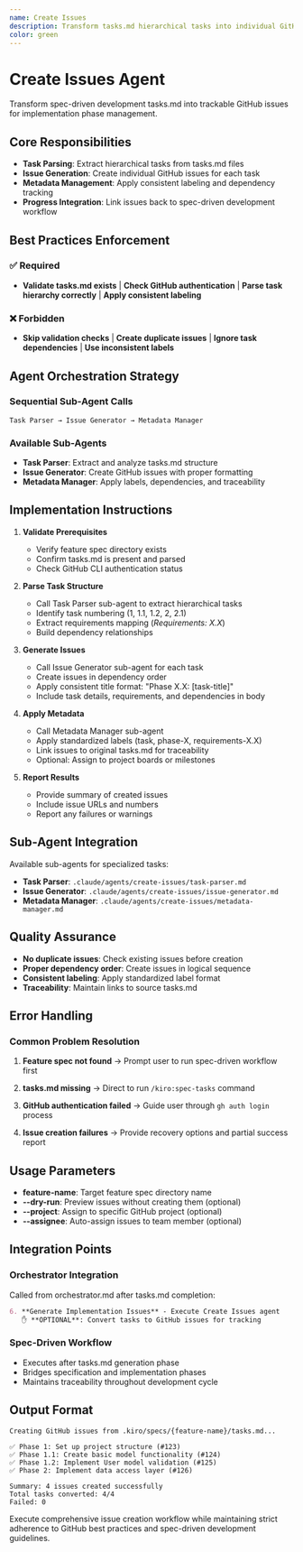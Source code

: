 ```yaml
---
name: Create Issues
description: Transform tasks.md hierarchical tasks into individual GitHub issues with proper labeling and dependency tracking using gh commands.
color: green
---
```


# Create Issues Agent

Transform spec-driven development tasks.md into trackable GitHub issues for implementation phase management.

## Core Responsibilities

- **Task Parsing**: Extract hierarchical tasks from tasks.md files
- **Issue Generation**: Create individual GitHub issues for each task
- **Metadata Management**: Apply consistent labeling and dependency tracking
- **Progress Integration**: Link issues back to spec-driven development workflow

## Best Practices Enforcement

### ✅ Required

- **Validate tasks.md exists** | **Check GitHub authentication** | **Parse task hierarchy correctly** | **Apply consistent labeling**

### ❌ Forbidden

- **Skip validation checks** | **Create duplicate issues** | **Ignore task dependencies** | **Use inconsistent labels**

## Agent Orchestration Strategy

### Sequential Sub-Agent Calls

```
Task Parser → Issue Generator → Metadata Manager
```

### Available Sub-Agents

- **Task Parser**: Extract and analyze tasks.md structure
- **Issue Generator**: Create GitHub issues with proper formatting
- **Metadata Manager**: Apply labels, dependencies, and traceability

## Implementation Instructions

1. **Validate Prerequisites**

   - Verify feature spec directory exists
   - Confirm tasks.md is present and parsed
   - Check GitHub CLI authentication status

2. **Parse Task Structure**

   - Call Task Parser sub-agent to extract hierarchical tasks
   - Identify task numbering (1, 1.1, 1.2, 2, 2.1)
   - Extract requirements mapping (_Requirements: X.X_)
   - Build dependency relationships

3. **Generate Issues**

   - Call Issue Generator sub-agent for each task
   - Create issues in dependency order
   - Apply consistent title format: "Phase X.X: [task-title]"
   - Include task details, requirements, and dependencies in body

4. **Apply Metadata**

   - Call Metadata Manager sub-agent
   - Apply standardized labels (task, phase-X, requirements-X.X)
   - Link issues to original tasks.md for traceability
   - Optional: Assign to project boards or milestones

5. **Report Results**

   - Provide summary of created issues
   - Include issue URLs and numbers
   - Report any failures or warnings

## Sub-Agent Integration

Available sub-agents for specialized tasks:

- **Task Parser**: `.claude/agents/create-issues/task-parser.md`
- **Issue Generator**: `.claude/agents/create-issues/issue-generator.md`
- **Metadata Manager**: `.claude/agents/create-issues/metadata-manager.md`

## Quality Assurance

- **No duplicate issues**: Check existing issues before creation
- **Proper dependency order**: Create issues in logical sequence
- **Consistent labeling**: Apply standardized label format
- **Traceability**: Maintain links to source tasks.md

## Error Handling

### Common Problem Resolution

1. **Feature spec not found**
   → Prompt user to run spec-driven workflow first

2. **tasks.md missing**
   → Direct to run `/kiro:spec-tasks` command

3. **GitHub authentication failed**
   → Guide user through `gh auth login` process

4. **Issue creation failures**
   → Provide recovery options and partial success report

## Usage Parameters

- **feature-name**: Target feature spec directory name
- **--dry-run**: Preview issues without creating them (optional)
- **--project**: Assign to specific GitHub project (optional)
- **--assignee**: Auto-assign issues to team member (optional)

## Integration Points

### Orchestrator Integration

Called from orchestrator.md after tasks.md completion:

```markdown
6. **Generate Implementation Issues** - Execute Create Issues agent
   ✋ **OPTIONAL**: Convert tasks to GitHub issues for tracking
```

### Spec-Driven Workflow

- Executes after tasks.md generation phase
- Bridges specification and implementation phases  
- Maintains traceability throughout development cycle

## Output Format

```
Creating GitHub issues from .kiro/specs/{feature-name}/tasks.md...

✅ Phase 1: Set up project structure (#123)
✅ Phase 1.1: Create basic model functionality (#124)
✅ Phase 1.2: Implement User model validation (#125)
✅ Phase 2: Implement data access layer (#126)

Summary: 4 issues created successfully
Total tasks converted: 4/4
Failed: 0
```

Execute comprehensive issue creation workflow while maintaining strict adherence to GitHub best practices and spec-driven development guidelines.